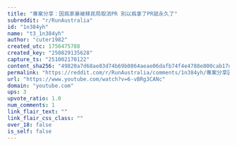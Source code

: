 ```yaml
---
title: "專案分享：因爲家暴被移民局取消PR 別以爲拿了PR就永久了"
subreddit: "r/RunAustralia"
id: "1n384yh"
name: "t3_1n384yh"
author: "cuter1982"
created_utc: 1756475788
created_key: "250829135628"
capture_ts: "251002170122"
content_sha256: "49820a7d68ae83d74b69b0864aeae06dafb74f4e4788e800cab17dabb86bf487"
permalink: "https://reddit.com/r/RunAustralia/comments/1n384yh/專案分享因爲家暴被移民局取消pr_別以爲拿了pr就永久了/"
url: "https://www.youtube.com/watch?v=6-vBRg3CANc"
domain: "youtube.com"
ups: 3
upvote_ratio: 1.0
num_comments: 1
link_flair_text: ""
link_flair_css_class: ""
over_18: false
is_self: false
---
```


